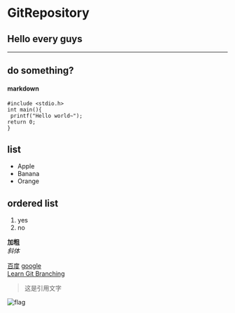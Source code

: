 # GitRepository
## Hello every guys
------- 
## do something?
#### markdown    
`#include <stdio.h>`  
`int main(){`  
` printf("Hello world~");`  
`return 0; `  
`}`

## list
* Apple
* Banana
* Orange  

## ordered list
  1. yes
  2. no  

**加粗**     
*斜体*

[百度](www.baidu.com)
[google](www.google.com)  
[Learn Git Branching](http://pcottle.github.io/learnGitBranching/)

> 这是引用文字

![flag](https://avatars2.githubusercontent.com/u/18704544?v=3&s=96)
